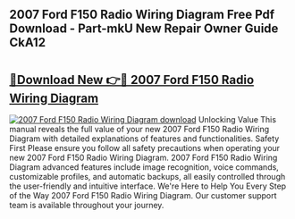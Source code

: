## 2007 Ford F150 Radio Wiring Diagram Free Pdf Download - Part-mkU New Repair Owner Guide CkA12

# <h2><a href="http://dfmurhu.blite.top/?on=2007+Ford+F150+Radio+Wiring+Diagram">🔗Download New 👉🔴 2007 Ford F150 Radio Wiring Diagram</a></h2>

[![2007 Ford F150 Radio Wiring Diagram download](https://i.imgur.com/lujVjoI.png)](http://dfmurhu.blite.top/?on=2007+Ford+F150+Radio+Wiring+Diagram)
Unlocking Value This manual reveals the full value of your new 2007 Ford F150 Radio Wiring Diagram with detailed explanations of features and functionalities. Safety First Please ensure you follow all safety precautions when operating your new 2007 Ford F150 Radio Wiring Diagram. 2007 Ford F150 Radio Wiring Diagram advanced features include image recognition, voice commands, customizable profiles, and automatic backups, all easily controlled through the user-friendly and intuitive interface. We're Here to Help You Every Step of the Way 2007 Ford F150 Radio Wiring Diagram. Our customer support team is available throughout your journey.
